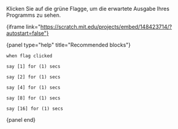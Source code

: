 Klicken Sie auf die grüne Flagge, um die erwartete Ausgabe Ihres Programms zu sehen.

{iframe link="https://scratch.mit.edu/projects/embed/148423714/?autostart=false"}

{panel type="help" title="Recommended blocks"}

```scratch:split:random
when flag clicked

say [1] for (1) secs

say [2] for (1) secs

say [4] for (1) secs

say [8] for (1) secs

say [16] for (1) secs
```

{panel end}
